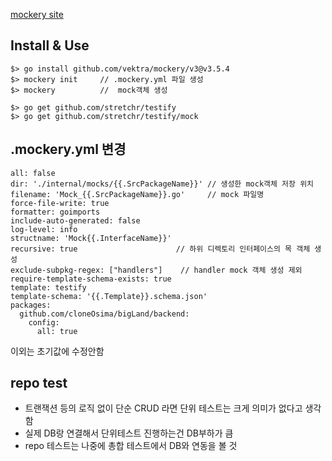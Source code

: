 [mockery site](https://github.com/vektra/mockery)

## Install & Use
```
$> go install github.com/vektra/mockery/v3@v3.5.4
$> mockery init     // .mockery.yml 파일 생성
$> mockery          //  mock객체 생성 

$> go get github.com/stretchr/testify
$> go get github.com/stretchr/testify/mock
```
## .mockery.yml 변경
```
all: false
dir: './internal/mocks/{{.SrcPackageName}}' // 생성한 mock객체 저장 위치
filename: 'Mock_{{.SrcPackageName}}.go'     // mock 파일명
force-file-write: true
formatter: goimports
include-auto-generated: false
log-level: info
structname: 'Mock{{.InterfaceName}}'
recursive: true                      // 하위 디렉토리 인터페이스의 목 객체 생성
exclude-subpkg-regex: ["handlers"]    // handler mock 객체 생성 제외
require-template-schema-exists: true
template: testify
template-schema: '{{.Template}}.schema.json'
packages:
  github.com/cloneOsima/bigLand/backend:
    config:
      all: true
```
이외는 초기값에 수정안함

## repo test
- 트랜잭션 등의 로직 없이 단순 CRUD 라면 단위 테스트는 크게 의미가 없다고 생각함 
- 실제 DB랑 연결해서 단위테스트 진행하는건 DB부하가 큼
- repo 테스트는 나중에 총합 테스트에서 DB와 연동을 볼 것